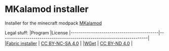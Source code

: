# MKalamod installer
 Installer for the minecraft modpack [MKalamod](https://github.com/KEVINIIE123/MKalamod)

Legal stuff:
|Program                                    |License
|-------------------------------------------|------------------------------------------------------------------------|
|[Fabric installer](https://fabricmc.net/)  | [CC BY-NC-SA 4.0](https://creativecommons.org/licenses/by-nc-sa/4.0/)  |
|[WGet](https://www.gnu.org/software/wget/) | [CC BY-ND 4.0](https://creativecommons.org/licenses/by-nd/4.0/)        |
